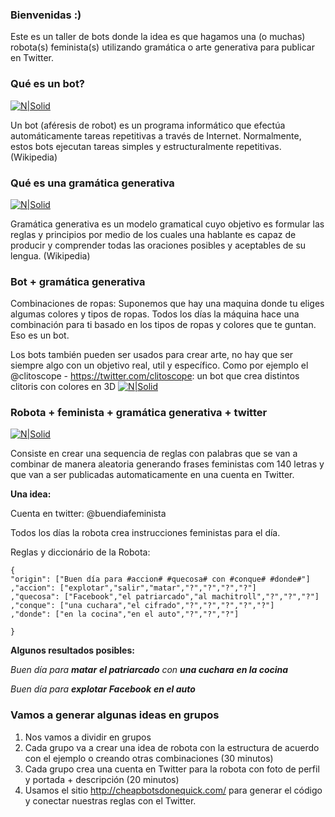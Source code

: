 ### Bienvenidas :)

Este es un taller de bots donde la idea es que hagamos una (o muchas) robota(s) feminista(s) utilizando gramática o arte generativa para publicar en Twitter.

### Qué es un bot?

[![N|Solid](https://media.giphy.com/media/UH9QKcraNtbxK/giphy.gif)](https://nodesource.com/products/nsolid)

Un bot (aféresis de robot) es un programa informático que efectúa automáticamente tareas repetitivas a través de Internet. Normalmente, estos bots ejecutan tareas simples y estructuralmente repetitivas. (Wikipedia)

### Qué es una gramática generativa 

[![N|Solid](https://media.giphy.com/media/qccVJBDT6xNqU/giphy.gif)](https://nodesource.com/products/nsolid)

Gramática generativa es un modelo gramatical cuyo objetivo es formular las reglas y principios por medio de los cuales una hablante es capaz de producir y comprender todas las oraciones posibles y aceptables de su lengua. (Wikipedia)

### Bot + gramática generativa
Combinaciones de ropas:
Suponemos que hay una maquina donde tu eliges algumas colores y tipos de ropas. Todos los días la máquina hace una combinación para ti basado en los tipos de ropas y colores que te guntan. Eso es un bot.

Los bots también pueden ser usados para crear arte, no hay que ser siempre algo con un objetivo real, util y específico. Como por ejemplo el @clitoscope - https://twitter.com/clitoscope: un bot que crea distintos clitoris con colores en 3D
[![N|Solid](https://i.imgur.com/VouA6ki.jpg)](https://twitter.com/clitoscope)




### Robota + feminista + gramática generativa + twitter

[![N|Solid](https://media2.giphy.com/media/3og0ISTHRg4HSNKTao/giphy.gif)](https://twitter.com/clitoscope)

Consiste en crear una sequencia de reglas con palabras que se van a combinar de manera aleatoria generando frases feministas com 140 letras y que van a ser publicadas automaticamente en una cuenta en Twitter.

**Una idea:**

Cuenta en twitter: @buendiafeminista

Todos los días la robota crea instrucciones feministas para el día.


Reglas y diccionário de la Robota:
```
{
"origin": ["Buen día para #accion# #quecosa# con #conque# #donde#"]
,"accion": ["explotar","salir","matar","?","?","?","?"]
,"quecosa": ["Facebook","el patriarcado","al machitroll","?","?","?"]
,"conque": ["una cuchara","el cifrado","?","?","?","?","?"]
,"donde": ["en la cocina","en el auto","?","?","?"]

}

```
**Algunos resultados posibles:**

_Buen día para **matar** **el patriarcado** con **una cuchara** **en la cocina**_

_Buen día para **explotar** **Facebook** **en el auto**_

### Vamos a generar algunas ideas en grupos

1. Nos vamos a dividir en grupos
2. Cada grupo va a crear una idea de robota con la estructura de acuerdo con el ejemplo o creando otras combinaciones (30 minutos)
3. Cada grupo crea una cuenta en Twitter para la robota con foto de perfil y portada + descripción (20 minutos)
4. Usamos el sitio http://cheapbotsdonequick.com/ para generar el código y conectar nuestras reglas con el Twitter.

